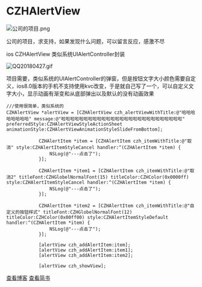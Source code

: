# CZHAlertView

![公司的项目.png](https://upload-images.jianshu.io/upload_images/6709174-4b217cb5f07b1f6f.png?imageMogr2/auto-orient/strip%7CimageView2/2/w/1240)

公司的项目，求支持，如果发现什么问题，可以留言反应，感激不尽

ios CZHAlertView 类似系统UIAlertController封装

![QQ20180427.gif](https://upload-images.jianshu.io/upload_images/6709174-1b896ec443f1c35a.gif?imageMogr2/auto-orient/strip)


项目需要，类似系统的UIAlertController的弹窗，但是按钮文字大小颜色需要自定义，ios8.0版本的手机不支持使用kvc改变，于是就自己写了一个，可以自定义文字大小，显示动画有渐变和从底部弹出以及默认的没有动画效果

```
///使用很简单，类似系统的
CZHAlertView *alertView = [CZHAlertView czh_alertViewWithTitle:@"哈哈哈哈哈哈哈哈" message:@"啦啦啦啦啦啦啦啦啦啦啦啦啦啦啦啦啦啦啦啦啦啦啦啦啦啦啦" preferredStyle:CZHAlertViewStyleActionSheet animationStyle:CZHAlertViewAnimationStyleSlideFromBottom];
            
            CZHAlertItem *item = [CZHAlertItem czh_itemWithTitle:@"取消" style:CZHAlertItemStyleCancel handler:^(CZHAlertItem *item) {
                NSLog(@"---点击了");
            }];
            
            CZHAlertItem *item1 = [CZHAlertItem czh_itemWithTitle:@"取消2" titleFont:CZHGlobelNormalFont(15) titleColor:CZHColor(0x0000ff) style:CZHAlertItemStyleCancel handler:^(CZHAlertItem *item) {
                NSLog(@"---点击了");
            }];
            
            CZHAlertItem *item2 = [CZHAlertItem czh_itemWithTitle:@"自定义的按钮样式" titleFont:CZHGlobelNormalFont(12) titleColor:CZHColor(0x00ff00) style:CZHAlertItemStyleDefault handler:^(CZHAlertItem *item) {
                NSLog(@"---点击了");
            }];
            
            [alertView czh_addAlertItem:item];
            [alertView czh_addAlertItem:item1];
            [alertView czh_addAlertItem:item2];
            
            [alertView czh_showView];
```

[查看博客](https://blog.csdn.net/hurryupcheng)
[查看简书](https://www.jianshu.com/u/2add458bf239)
